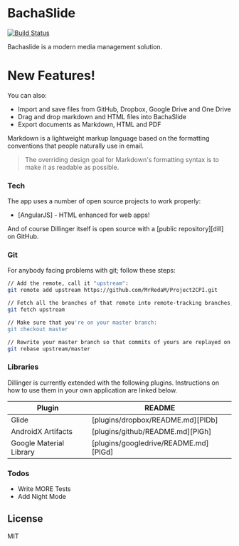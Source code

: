 # BachaSlide


[![Build Status](https://travis-ci.org/joemccann/dillinger.svg?branch=master)](https://qalamars.com)

Bachaslide is a modern media management solution.

# New Features!
You can also:
  - Import and save files from GitHub, Dropbox, Google Drive and One Drive
  - Drag and drop markdown and HTML files into BachaSlide
  - Export documents as Markdown, HTML and PDF

Markdown is a lightweight markup language based on the formatting conventions that people naturally use in email.

> The overriding design goal for Markdown's
> formatting syntax is to make it as readable
> as possible.



### Tech

The app uses a number of open source projects to work properly:

* [AngularJS] - HTML enhanced for web apps!


And of course Dillinger itself is open source with a [public repository][dill]
 on GitHub.

### Git

For anybody facing problems with git; follow these steps:


```sh
// Add the remote, call it "upstream":
git remote add upstream https://github.com/MrRedaM/Project2CPI.git
```
```sh
// Fetch all the branches of that remote into remote-tracking branches, such as upstream/master:
git fetch upstream
```
```sh
// Make sure that you're on your master branch:
git checkout master
```
```sh
// Rewrite your master branch so that commits of yours are replayed on top of that other branch:
git rebase upstream/master
```


### Libraries

Dillinger is currently extended with the following plugins. Instructions on how to use them in your own application are linked below.

| Plugin | README |
| ------ | ------ |
| Glide | [plugins/dropbox/README.md][PlDb] |
| AndroidX Artifacts | [plugins/github/README.md][PlGh] |
| Google Material Library | [plugins/googledrive/README.md][PlGd] |




### Todos

 - Write MORE Tests
 - Add Night Mode

License
----

MIT




